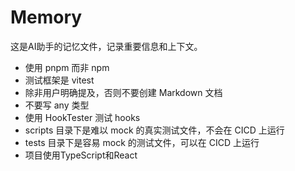 # Memory

这是AI助手的记忆文件，记录重要信息和上下文。

- 使用 pnpm 而非 npm
- 测试框架是 vitest
- 除非用户明确提及，否则不要创建 Markdown 文档
- 不要写 any 类型
- 使用 HookTester 测试 hooks
- scripts 目录下是难以 mock 的真实测试文件，不会在 CICD 上运行
- tests 目录下是容易 mock 的测试文件，可以在 CICD 上运行
- 项目使用TypeScript和React
